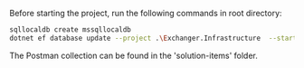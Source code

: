 Before starting the project, run the following commands in root directory:

```bash
sqllocaldb create mssqllocaldb
dotnet ef database update --project .\Exchanger.Infrastructure  --startup-project .\Exchanger
```

The Postman collection can be found in the 'solution-items' folder.
